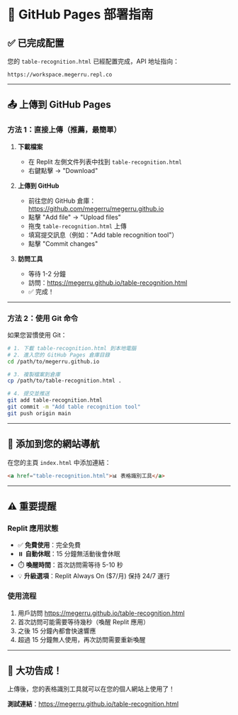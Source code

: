 # 🚀 GitHub Pages 部署指南

## ✅ 已完成配置

您的 `table-recognition.html` 已經配置完成，API 地址指向：
```
https://workspace.megerru.repl.co
```

---

## 📤 上傳到 GitHub Pages

### 方法 1：直接上傳（推薦，最簡單）

1. **下載檔案**
   - 在 Replit 左側文件列表中找到 `table-recognition.html`
   - 右鍵點擊 → "Download"

2. **上傳到 GitHub**
   - 前往您的 GitHub 倉庫：https://github.com/megerru/megerru.github.io
   - 點擊 "Add file" → "Upload files"
   - 拖曳 `table-recognition.html` 上傳
   - 填寫提交訊息（例如："Add table recognition tool"）
   - 點擊 "Commit changes"

3. **訪問工具**
   - 等待 1-2 分鐘
   - 訪問：https://megerru.github.io/table-recognition.html
   - ✅ 完成！

---

### 方法 2：使用 Git 命令

如果您習慣使用 Git：

```bash
# 1. 下載 table-recognition.html 到本地電腦
# 2. 進入您的 GitHub Pages 倉庫目錄
cd /path/to/megerru.github.io

# 3. 複製檔案到倉庫
cp /path/to/table-recognition.html .

# 4. 提交並推送
git add table-recognition.html
git commit -m "Add table recognition tool"
git push origin main
```

---

## 🔗 添加到您的網站導航

在您的主頁 `index.html` 中添加連結：

```html
<a href="table-recognition.html">📊 表格識別工具</a>
```

---

## ⚠️ 重要提醒

### Replit 應用狀態
- ✅ **免費使用**：完全免費
- ⏸️ **自動休眠**：15 分鐘無活動後會休眠
- ⏱️ **喚醒時間**：首次訪問需等待 5-10 秒
- 💡 **升級選項**：Replit Always On ($7/月) 保持 24/7 運行

### 使用流程
1. 用戶訪問 https://megerru.github.io/table-recognition.html
2. 首次訪問可能需要等待幾秒（喚醒 Replit 應用）
3. 之後 15 分鐘內都會快速響應
4. 超過 15 分鐘無人使用，再次訪問需要重新喚醒

---

## 🎉 大功告成！

上傳後，您的表格識別工具就可以在您的個人網站上使用了！

**測試連結**：https://megerru.github.io/table-recognition.html
